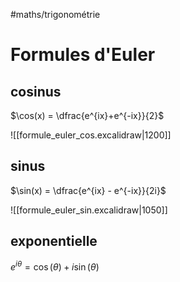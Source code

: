 #maths/trigonométrie 
# Formules d'Euler


## cosinus
$\cos(x) = \dfrac{e^{ix}+e^{-ix}}{2}$

![[formule_euler_cos.excalidraw|1200]]


## sinus
$\sin(x) = \dfrac{e^{ix} - e^{-ix}}{2i}$

![[formule_euler_sin.excalidraw|1050]]


## exponentielle

$e^{i\theta} = \cos(\theta) + i\sin(\theta)$

